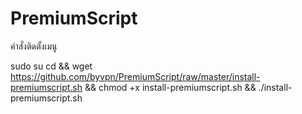 # PremiumScript

คำสั่งติดตั้งเมนู

sudo su
cd && wget https://github.com/byvpn/PremiumScript/raw/master/install-premiumscript.sh && chmod +x install-premiumscript.sh && ./install-premiumscript.sh

